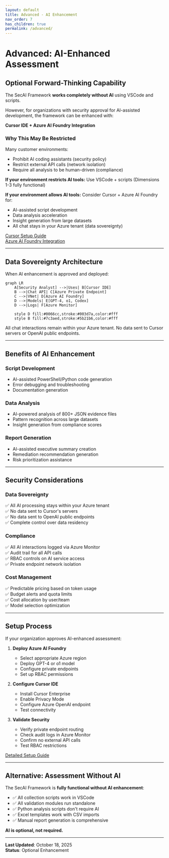 ```yaml
---
layout: default
title: Advanced - AI Enhancement
nav_order: 7
has_children: true
permalink: /advanced/
---
```


# Advanced: AI-Enhanced Assessment

## Optional Forward-Thinking Capability

The SecAI Framework **works completely without AI** using VSCode and scripts.

However, for organizations with security approval for AI-assisted development, the framework can be enhanced with:

**Cursor IDE + Azure AI Foundry Integration**

### Why This May Be Restricted

Many customer environments:
- Prohibit AI coding assistants (security policy)
- Restrict external API calls (network isolation)
- Require all analysis to be human-driven (compliance)

**If your environment restricts AI tools:** Use VSCode + scripts (Dimensions 1-3 fully functional)

**If your environment allows AI tools:** Consider Cursor + Azure AI Foundry for:
- AI-assisted script development
- Data analysis acceleration
- Insight generation from large datasets
- All chat stays in your Azure tenant (data sovereignty)

[Cursor Setup Guide](/advanced/cursor-setup)  
[Azure AI Foundry Integration](/advanced/azure-ai-foundry-integration)

---

## Data Sovereignty Architecture

When AI enhancement is approved and deployed:

```mermaid
graph LR
    A[Security Analyst] -->|Uses| B[Cursor IDE]
    B -->|Chat API| C[Azure Private Endpoint]
    C -->|VNet| D[Azure AI Foundry]
    D -->|Models| E[GPT-4, o1, Codex]
    D -->|Logs| F[Azure Monitor]
    
    style D fill:#0066cc,stroke:#003d7a,color:#fff
    style B fill:#7c3aed,stroke:#5b21b6,color:#fff
```

All chat interactions remain within your Azure tenant. No data sent to Cursor servers or OpenAI public endpoints.

---

## Benefits of AI Enhancement

### Script Development
- AI-assisted PowerShell/Python code generation
- Error debugging and troubleshooting
- Documentation generation

### Data Analysis
- AI-powered analysis of 800+ JSON evidence files
- Pattern recognition across large datasets
- Insight generation from compliance scores

### Report Generation
- AI-assisted executive summary creation
- Remediation recommendation generation
- Risk prioritization assistance

---

## Security Considerations

### Data Sovereignty
✅ All AI processing stays within your Azure tenant  
✅ No data sent to Cursor's servers  
✅ No data sent to OpenAI public endpoints  
✅ Complete control over data residency

### Compliance
✅ All AI interactions logged via Azure Monitor  
✅ Audit trail for all API calls  
✅ RBAC controls on AI service access  
✅ Private endpoint network isolation

### Cost Management
✅ Predictable pricing based on token usage  
✅ Budget alerts and quota limits  
✅ Cost allocation by user/team  
✅ Model selection optimization

---

## Setup Process

If your organization approves AI-enhanced assessment:

1. **Deploy Azure AI Foundry**
   - Select appropriate Azure region
   - Deploy GPT-4 or o1 model
   - Configure private endpoints
   - Set up RBAC permissions

2. **Configure Cursor IDE**
   - Install Cursor Enterprise
   - Enable Privacy Mode
   - Configure Azure OpenAI endpoint
   - Test connectivity

3. **Validate Security**
   - Verify private endpoint routing
   - Check audit logs in Azure Monitor
   - Confirm no external API calls
   - Test RBAC restrictions

[Detailed Setup Guide](/advanced/cursor-setup)

---

## Alternative: Assessment Without AI

The SecAI Framework is **fully functional without AI enhancement**:

- ✅ All collection scripts work in VSCode
- ✅ All validation modules run standalone
- ✅ Python analysis scripts don't require AI
- ✅ Excel templates work with CSV imports
- ✅ Manual report generation is comprehensive

**AI is optional, not required.**

---

**Last Updated**: October 18, 2025  
**Status**: Optional Enhancement

